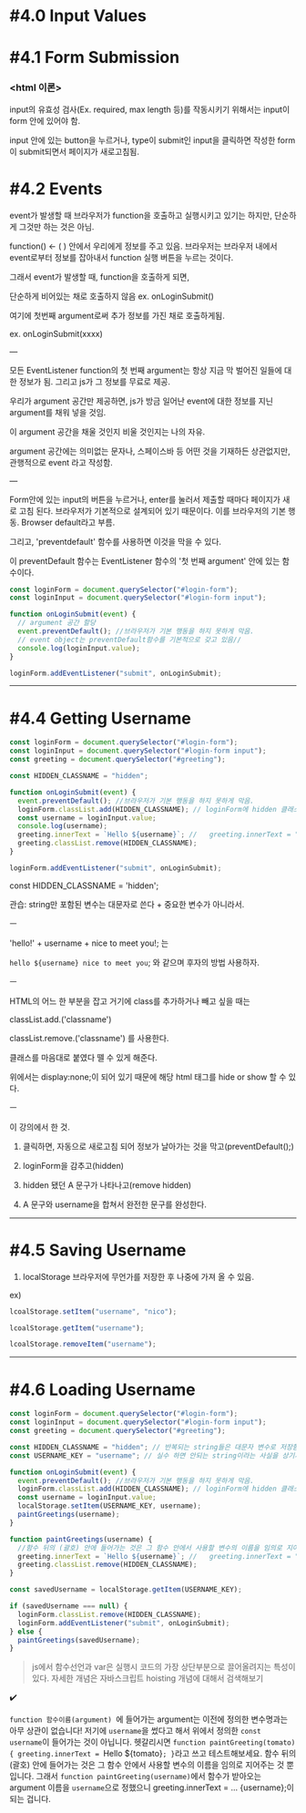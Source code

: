 # **#4.0 Input Values**

# **#4.1 Form Submission**

### <html 이론>

input의 유효성 검사(Ex. required, max length 등)를 작동시키기 위해서는 input이 form 안에 있어야 함.

input 안에 있는 button을 누르거나, type이 submit인 input을 클릭하면 작성한 form이 submit되면서 페이지가 새로고침됨.

# **#4.2 Events**

event가 발생할 때 브라우저가 function을 호출하고 실행시키고 있기는 하지만, 단순하게 그것만 하는 것은 아님.

function() ← ( ) 안에서 우리에게 정보를 주고 있음. 브라우저는 브라우저 내에서 event로부터 정보를 잡아내서 function 실행 버튼을 누르는 것이다.

그래서 event가 발생할 때, function을 호출하게 되면,

단순하게 비어있는 채로 호출하지 않음 ex. onLoginSubmit()

여기에 첫번째 argument로써 추가 정보를 가진 채로 호출하게됨.

ex. onLoginSubmit(xxxx)

—

모든 EventListener function의 첫 번째 argument는 항상 지금 막 벌어진 일들에 대한 정보가 됨. 그리고 js가 그 정보를 무료로 제공.

우리가 argument 공간만 제공하면, js가 방금 일어난 event에 대한 정보를 지닌 argument를 채워 넣을 것임.

이 argument 공간을 채울 것인지 비울 것인지는 나의 자유.

argument 공간에는 의미없는 문자나, 스페이스바 등 어떤 것을 기재하든 상관없지만, 관행적으로 event 라고 작성함.

—

Form안에 있는 input의 버튼을 누르거나, enter를 눌러서 제출할 때마다 페이지가 새로 고침 된다. 브라우저가 기본적으로 설계되어 있기 때문이다. 이를 브라우저의 기본 행동. Browser default라고 부름.

그리고, 'preventdefault' 함수를 사용하면 이것을 막을 수 있다.

이 preventDefault 함수는 EventListener 함수의 '첫 번째 argument' 안에 있는 함수이다.

```jsx
const loginForm = document.querySelector("#login-form");
const loginInput = document.querySelector("#login-form input");

function onLoginSubmit(event) {
  // argument 공간 할당
  event.preventDefault(); //브라우저가 기본 행동을 하지 못하게 막음.
  // event object는 preventDefault함수를 기본적으로 갖고 있음//
  console.log(loginInput.value);
}

loginForm.addEventListener("submit", onLoginSubmit);
```

---

# **#4.4 Getting Username**

```jsx
const loginForm = document.querySelector("#login-form");
const loginInput = document.querySelector("#login-form input");
const greeting = document.querySelector("#greeting");

const HIDDEN_CLASSNAME = "hidden";

function onLoginSubmit(event) {
  event.preventDefault(); //브라우저가 기본 행동을 하지 못하게 막음.
  loginForm.classList.add(HIDDEN_CLASSNAME); // loginForm에 hidden 클래스 추가
  const username = loginInput.value;
  console.log(username);
  greeting.innerText = `Hello ${username}`; //   greeting.innerText = "Hello " + username;
  greeting.classList.remove(HIDDEN_CLASSNAME);
}

loginForm.addEventListener("submit", onLoginSubmit);
```

const HIDDEN_CLASSNAME = 'hidden';

관습: string만 포함된 변수는 대문자로 쓴다 + 중요한 변수가 아니라서.

ㅡ

'hello!' + username + nice to meet you!; 는

`hello ${username} nice to meet you`; 와 같으며 후자의 방법 사용하자.

ㅡ

HTML의 어느 한 부분을 잡고 거기에 class를 추가하거나 빼고 싶을 때는

classList.add.('classname')

classList.remove.('classname') 를 사용한다.

클래스를 마음대로 붙였다 뗄 수 있게 해준다.

위에서는 display:none;이 되어 있기 때문에 해당 html 태그를 hide or show 할 수 있다.

ㅡ

이 강의에서 한 것.

1. 클릭하면, 자동으로 새로고침 되어 정보가 날아가는 것을 막고(preventDefault();)

2. loginForm을 감추고(hidden)

3. hidden 됐던 A 문구가 나타나고(remove hidden)

4. A 문구와 username을 합쳐서 완전한 문구를 완성한다.

---

# **#4.5 Saving Username**

1. localStorage 브라우저에 무언가를 저장한 후 나중에 가져 올 수 있음.

ex)

```jsx
lcoalStorage.setItem("username", "nico");

lcoalStorage.getItem("username");

lcoalStorage.removeItem("username");
```

---

# **#4.6 Loading Username**

```jsx
const loginForm = document.querySelector("#login-form");
const loginInput = document.querySelector("#login-form input");
const greeting = document.querySelector("#greeting");

const HIDDEN_CLASSNAME = "hidden"; // 반복되는 string들은 대문자 변수로 저장함.
const USERNAME_KEY = "username"; // 실수 하면 안되는 string이라는 사실을 상기시킬 수 있음.

function onLoginSubmit(event) {
  event.preventDefault(); //브라우저가 기본 행동을 하지 못하게 막음.
  loginForm.classList.add(HIDDEN_CLASSNAME); // loginForm에 hidden 클래스 추가
  const username = loginInput.value;
  localStorage.setItem(USERNAME_KEY, username);
  paintGreetings(username);
}

function paintGreetings(username) {
  //함수 뒤의 (괄호) 안에 들어가는 것은 그 함수 안에서 사용할 변수의 이름을 임의로 지어주는 것 뿐
  greeting.innerText = `Hello ${username}`; //   greeting.innerText = "Hello " + username;
  greeting.classList.remove(HIDDEN_CLASSNAME);
}

const savedUsername = localStorage.getItem(USERNAME_KEY);

if (savedUsername === null) {
  loginForm.classList.remove(HIDDEN_CLASSNAME);
  loginForm.addEventListener("submit", onLoginSubmit);
} else {
  paintGreetings(savedUsername);
}
```

> js에서 함수선언과 var은 실행시 코드의 가장 상단부분으로 끌어올려지는 특성이 있다. 자세한 개념은 자바스크립트 hoisting 개념에 대해서 검색해보기

<aside>
✔️

`function 함수이름(argument) `에 들어가는 argument는 이전에 정의한 변수명과는 아무 상관이 없습니다!
저기에 `username`을 썼다고 해서 위에서 정의한 `const username`이 들어가는 것이 아닙니다.
헷갈리시면 `function paintGreeting(tomato) { greeting.innerText = `Hello ${tomato}`; }`라고 쓰고 테스트해보세요.
함수 뒤의 (괄호) 안에 들어가는 것은 그 함수 안에서 사용할 변수의 이름을 임의로 지어주는 것 뿐입니다.
그래서 `function paintGreeting(username)`에서 함수가 받아오는 argument 이름을 `username`으로 정했으니 greeting.innerText = ... {username};이 되는 겁니다.

</aside>
